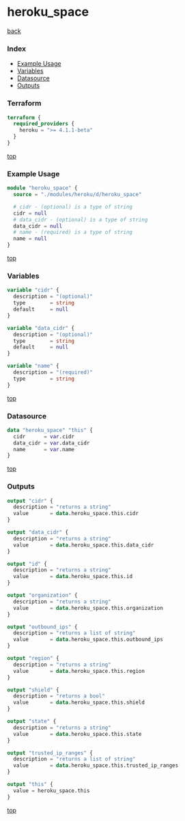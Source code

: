 # heroku_space

[back](../heroku.md)

### Index

- [Example Usage](#example-usage)
- [Variables](#variables)
- [Datasource](#datasource)
- [Outputs](#outputs)

### Terraform

```terraform
terraform {
  required_providers {
    heroku = ">= 4.1.1-beta"
  }
}
```

[top](#index)

### Example Usage

```terraform
module "heroku_space" {
  source = "./modules/heroku/d/heroku_space"

  # cidr - (optional) is a type of string
  cidr = null
  # data_cidr - (optional) is a type of string
  data_cidr = null
  # name - (required) is a type of string
  name = null
}
```

[top](#index)

### Variables

```terraform
variable "cidr" {
  description = "(optional)"
  type        = string
  default     = null
}

variable "data_cidr" {
  description = "(optional)"
  type        = string
  default     = null
}

variable "name" {
  description = "(required)"
  type        = string
}
```

[top](#index)

### Datasource

```terraform
data "heroku_space" "this" {
  cidr      = var.cidr
  data_cidr = var.data_cidr
  name      = var.name
}
```

[top](#index)

### Outputs

```terraform
output "cidr" {
  description = "returns a string"
  value       = data.heroku_space.this.cidr
}

output "data_cidr" {
  description = "returns a string"
  value       = data.heroku_space.this.data_cidr
}

output "id" {
  description = "returns a string"
  value       = data.heroku_space.this.id
}

output "organization" {
  description = "returns a string"
  value       = data.heroku_space.this.organization
}

output "outbound_ips" {
  description = "returns a list of string"
  value       = data.heroku_space.this.outbound_ips
}

output "region" {
  description = "returns a string"
  value       = data.heroku_space.this.region
}

output "shield" {
  description = "returns a bool"
  value       = data.heroku_space.this.shield
}

output "state" {
  description = "returns a string"
  value       = data.heroku_space.this.state
}

output "trusted_ip_ranges" {
  description = "returns a list of string"
  value       = data.heroku_space.this.trusted_ip_ranges
}

output "this" {
  value = heroku_space.this
}
```

[top](#index)